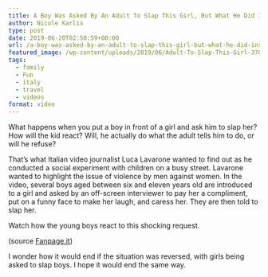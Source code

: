 ```yaml
---
title: A Boy Was Asked By An Adult To Slap This Girl, But What He Did Instead Is Inspiring
author: Nicole Karlis
type: post
date: 2019-06-20T02:50:59+00:00
url: /a-boy-was-asked-by-an-adult-to-slap-this-girl-but-what-he-did-instead-is-inspiring/
featured_image: /wp-content/uploads/2019/06/Adult-To-Slap-This-Girl-370x208.jpg
tags:
  - family
  - Fun
  - italy
  - travel
  - videos
format: video
---
```

What happens when you put a boy in front of a girl and ask him to slap her? How will the kid react? Will, he actually do what the adult tells him to do, or will he refuse?


  That&#8217;s what Italian video journalist Luca Lavarone wanted to find out as he conducted a social experiment with children on a busy street. Lavarone wanted to highlight the issue of violence by men against women. In the video, several boys aged between six and eleven years old are introduced to a girl and asked by an off-screen interviewer to pay her a compliment, put on a funny face to make her laugh, and caress her. They are then told to slap her.



  Watch how the young boys react to this shocking request.


(source [Fanpage.it](https://web.archive.org/web/20150109204746/https://www.youtube.com/channel/UCWJhBqnyVdHAuxexgjghNFw))


  I wonder how it would end if the situation was reversed, with girls being asked to slap boys. I hope it would end the same way.

